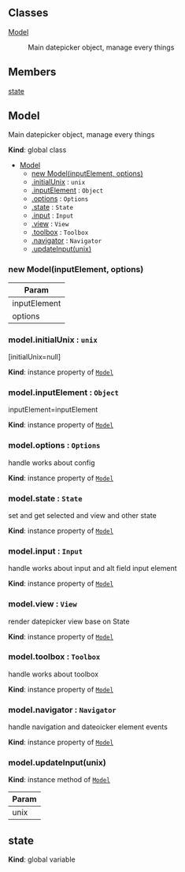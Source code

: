 ## Classes

<dl>
<dt><a href="#Model">Model</a></dt>
<dd><p>Main datepicker object, manage every things</p>
</dd>
</dl>

## Members

<dl>
<dt><a href="#state">state</a></dt>
<dd></dd>
</dl>

<a name="Model"></a>

## Model
Main datepicker object, manage every things

**Kind**: global class  

* [Model](#Model)
    * [new Model(inputElement, options)](#new_Model_new)
    * [.initialUnix](#Model+initialUnix) : <code>unix</code>
    * [.inputElement](#Model+inputElement) : <code>Object</code>
    * [.options](#Model+options) : <code>Options</code>
    * [.state](#Model+state) : <code>State</code>
    * [.input](#Model+input) : <code>Input</code>
    * [.view](#Model+view) : <code>View</code>
    * [.toolbox](#Model+toolbox) : <code>Toolbox</code>
    * [.navigator](#Model+navigator) : <code>Navigator</code>
    * [.updateInput(unix)](#Model+updateInput)

<a name="new_Model_new"></a>

### new Model(inputElement, options)
<table>
  <thead>
    <tr>
      <th>Param</th>
    </tr>
  </thead>
  <tbody>
<tr>
    <td>inputElement</td>
    </tr><tr>
    <td>options</td>
    </tr>  </tbody>
</table>

<a name="Model+initialUnix"></a>

### model.initialUnix : <code>unix</code>
[initialUnix=null]

**Kind**: instance property of <code>[Model](#Model)</code>  
<a name="Model+inputElement"></a>

### model.inputElement : <code>Object</code>
inputElement=inputElement

**Kind**: instance property of <code>[Model](#Model)</code>  
<a name="Model+options"></a>

### model.options : <code>Options</code>
handle works about config

**Kind**: instance property of <code>[Model](#Model)</code>  
<a name="Model+state"></a>

### model.state : <code>State</code>
set and get selected and view and other state

**Kind**: instance property of <code>[Model](#Model)</code>  
<a name="Model+input"></a>

### model.input : <code>Input</code>
handle works about input and alt field input element

**Kind**: instance property of <code>[Model](#Model)</code>  
<a name="Model+view"></a>

### model.view : <code>View</code>
render datepicker view base on State

**Kind**: instance property of <code>[Model](#Model)</code>  
<a name="Model+toolbox"></a>

### model.toolbox : <code>Toolbox</code>
handle works about toolbox

**Kind**: instance property of <code>[Model](#Model)</code>  
<a name="Model+navigator"></a>

### model.navigator : <code>Navigator</code>
handle navigation and dateoicker element events

**Kind**: instance property of <code>[Model](#Model)</code>  
<a name="Model+updateInput"></a>

### model.updateInput(unix)
**Kind**: instance method of <code>[Model](#Model)</code>  
<table>
  <thead>
    <tr>
      <th>Param</th>
    </tr>
  </thead>
  <tbody>
<tr>
    <td>unix</td>
    </tr>  </tbody>
</table>

<a name="state"></a>

## state
**Kind**: global variable  
